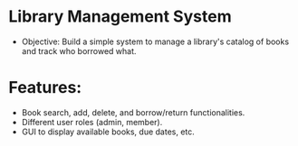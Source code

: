 # Library Management System

* Objective: Build a simple system to manage a library's catalog of books and track who borrowed what.

# Features:
- Book search, add, delete, and borrow/return functionalities.
- Different user roles (admin, member).
- GUI to display available books, due dates, etc.
